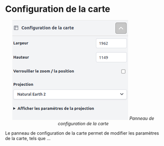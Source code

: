 # Configuration de la carte

<div style="text-align: center;">
    <img src="./img/map-configuration.png" alt="Panneau de configuration de la carte" style="margin: auto;">
    <i>Panneau de configuration de la carte</i>
</div>

Le panneau de configuration de la carte permet de modifier les paramètres de la carte, tels que ...


